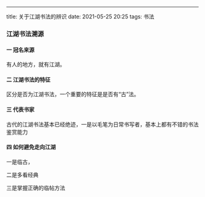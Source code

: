 ---
title: 关于江湖书法的辨识
date: 2021-05-25 20:25
tags: 书法

### 江湖书法溯源

#### 一 冠名来源

有人的地方，就有江湖。

#### 二 江湖书法的特征

区分是否为江湖书法，一个重要的特征是是否有“古”法。

#### 三 代表书家

古代的江湖书法基本已经绝迹，一是以毛笔为日常书写者，基本上都有不错的书法鉴赏能力

#### 四 如何避免走向江湖

一是临古，

二是多看经典

三是掌握正确的临帖方法
